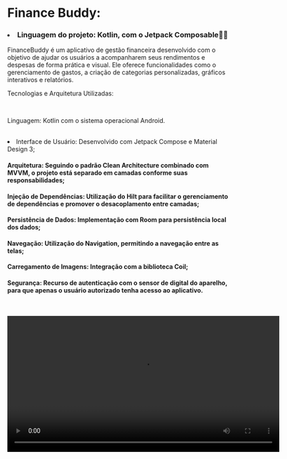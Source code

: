 # Finance Buddy:
<p> 
  
### <li> Linguagem do projeto: Kotlin, com o Jetpack Composable🚀🚀 </li>


FinanceBuddy é um aplicativo de gestão financeira desenvolvido com o objetivo de ajudar os usuários a acompanharem seus rendimentos e despesas de forma prática e visual. Ele oferece funcionalidades como o gerenciamento de gastos, a criação de categorias personalizadas, gráficos interativos e relatórios.


Tecnologias e Arquitetura Utilizadas:

<br>

Linguagem: Kotlin com o sistema operacional Android.

<br>

<li> Interface de Usuário: Desenvolvido com Jetpack Compose e Material Design 3;

#### Arquitetura: Seguindo o padrão Clean Architecture combinado com MVVM, o projeto está separado em camadas conforme suas responsabilidades;

#### Injeção de Dependências: Utilização do Hilt para facilitar o gerenciamento de dependências e promover o desacoplamento entre camadas;

#### Persistência de Dados: Implementação com Room para persistência local dos dados;

#### Navegação: Utilização do Navigation, permitindo a navegação entre as telas;

#### Carregamento de Imagens: Integração com a biblioteca Coil;

#### Segurança: Recurso de autenticação com o sensor de digital do aparelho, para que apenas o usuário autorizado tenha acesso ao aplicativo.
<br>

<video
  controls
  src="https://github.com/user-attachments/assets/87d661c9-cf6b-4995-85f0-766892d05420"
  width="620">
</video>
